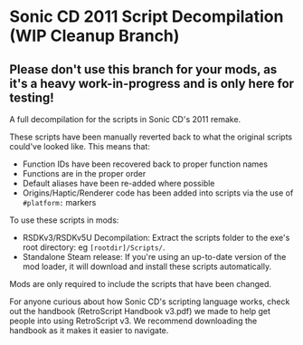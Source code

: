 # Sonic CD 2011 Script Decompilation (WIP Cleanup Branch)

## **Please don't use this branch for your mods, as it's a heavy work-in-progress and is only here for testing!**

A full decompilation for the scripts in Sonic CD's 2011 remake.

These scripts have been manually reverted back to what the original scripts could've looked like. This means that:
* Function IDs have been recovered back to proper function names
* Functions are in the proper order
* Default aliases have been re-added where possible
* Origins/Haptic/Renderer code has been added into scripts via the use of `#platform:` markers

To use these scripts in mods: 
* RSDKv3/RSDKv5U Decompilation: Extract the scripts folder to the exe's root directory: eg `[rootdir]/Scripts/`.
* Standalone Steam release: If you're using an up-to-date version of the mod loader, it will download and install these scripts automatically.

Mods are only required to include the scripts that have been changed.

For anyone curious about how Sonic CD's scripting language works, check out the handbook (RetroScript Handbook v3.pdf) we made to help get people into using RetroScript v3. We recommend downloading the handbook as it makes it easier to navigate.
